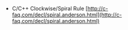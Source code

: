 * C/C++ Clockwise/Spiral Rule [http://c-faq.com/decl/spiral.anderson.html](http://c-faq.com/decl/spiral.anderson.html)
